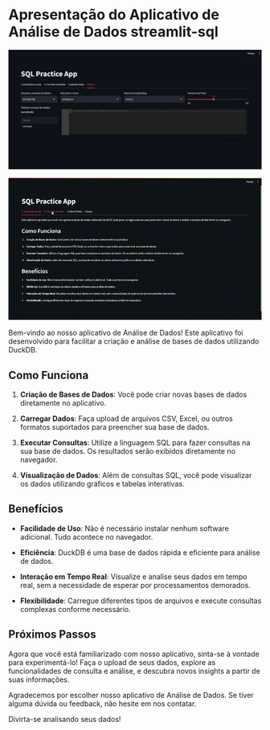 # Apresentação do Aplicativo de Análise de Dados streamlit-sql

[![Aplicativo](assets/app-image.png)](https://streamlit-sql.onrender.com)

![Aplicativo](assets/app-gif.gif)

Bem-vindo ao nosso aplicativo de Análise de Dados! Este aplicativo foi desenvolvido para facilitar a criação e análise de bases de dados utilizando DuckDB.

## Como Funciona

1. **Criação de Bases de Dados**: Você pode criar novas bases de dados diretamente no aplicativo.

2. **Carregar Dados**: Faça upload de arquivos CSV, Excel, ou outros formatos suportados para preencher sua base de dados.

3. **Executar Consultas**: Utilize a linguagem SQL para fazer consultas na sua base de dados. Os resultados serão exibidos diretamente no navegador.

4. **Visualização de Dados**: Além de consultas SQL, você pode visualizar os dados utilizando gráficos e tabelas interativas.

## Benefícios

- **Facilidade de Uso**: Não é necessário instalar nenhum software adicional. Tudo acontece no navegador.

- **Eficiência**: DuckDB é uma base de dados rápida e eficiente para análise de dados.

- **Interação em Tempo Real**: Visualize e analise seus dados em tempo real, sem a necessidade de esperar por processamentos demorados.

- **Flexibilidade**: Carregue diferentes tipos de arquivos e execute consultas complexas conforme necessário.

## Próximos Passos

Agora que você está familiarizado com nosso aplicativo, sinta-se à vontade para experimentá-lo! Faça o upload de seus dados, explore as funcionalidades de consulta e análise, e descubra novos insights a partir de suas informações.

Agradecemos por escolher nosso aplicativo de Análise de Dados. Se tiver alguma dúvida ou feedback, não hesite em nos contatar.

Divirta-se analisando seus dados!

